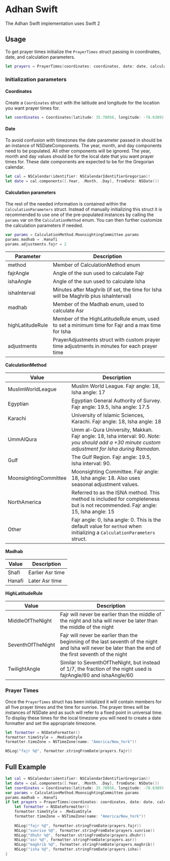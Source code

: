 # Adhan Swift

The Adhan Swift implementation uses Swift 2

## Usage

To get prayer times initialize the `PrayerTimes` struct passing in coordinates,
date, and calculation parameters.

```swift
let prayers = PrayerTimes(coordinates: coordinates, date: date, calculationParameters: params)
```

### Initialization parameters

#### Coordinates

Create a `Coordinates` struct with the latitude and longitude for the location
you want prayer times for.

```swift
let coordinates = Coordinates(latitude: 35.78056, longitude: -78.6389)
```

#### Date

To avoid confusion with timezones the date parameter passed in should be an instance of
NSDateComponents. The year, month, and day components need to be populated. All other
components will be ignored. The year, month and day values should be for the local date
that you want prayer times for. These date components are expected to be for the Gregorian calendar.

```swift
let cal = NSCalendar(identifier: NSCalendarIdentifierGregorian)!
let date = cal.components([.Year, .Month, .Day], fromDate: NSDate())
```

#### Calculation parameters

The rest of the needed information is contained within the `CalculationParameters` struct.
Instead of manually initializing this struct it is recommended to use one of the pre-populated
instances by calling the `params` var on the `CalculationMethod` enum. You can then further
customize the calculation parameters if needed.

```swift
var params = CalculationMethod.MoonsightingCommittee.params
params.madhab = .Hanafi
params.adjustments.fajr = 2
```

| Parameter | Description |
| --------- | ----------- |
| method    | Member of CalculationMethod enum |
| fajrAngle | Angle of the sun used to calculate Fajr |
| ishaAngle | Angle of the sun used to calculate Isha |
| ishaInterval | Minutes after Maghrib (if set, the time for Isha will be Maghrib plus ishaInterval) |
| madhab | Member of the Madhab enum, used to calculate Asr |
| highLatitudeRule | Member of the HighLatitudeRule enum, used to set a minimum time for Fajr and a max time for Isha |
| adjustments | PrayerAdjustments struct with custom prayer time adjustments in minutes for each prayer time |

**CalculationMethod**

| Value | Description |
| ----- | ----------- |
| MuslimWorldLeague | Muslim World League. Fajr angle: 18, Isha angle: 17 |
| Egyptian | Egyptian General Authority of Survey. Fajr angle: 19.5, Isha angle: 17.5 |
| Karachi | University of Islamic Sciences, Karachi. Fajr angle: 18, Isha angle: 18 |
| UmmAlQura | Umm al-Qura University, Makkah. Fajr angle: 18, Isha interval: 90. *Note: you should add a +30 minute custom adjustment for Isha during Ramadan.* |
| Gulf | The Gulf Region. Fajr angle: 19.5, Isha interval: 90. |
| MoonsightingCommittee | Moonsighting Committee. Fajr angle: 18, Isha angle: 18. Also uses seasonal adjustment values. |
| NorthAmerica | Referred to as the ISNA method. This method is included for completeness but is not recommended. Fajr angle: 15, Isha angle: 15 |
| Other | Fajr angle: 0, Isha angle: 0. This is the default value for `method` when initializing a `CalculationParameters` struct. |

**Madhab**

| Value | Description |
| ----- | ----------- |
| Shafi | Earlier Asr time |
| Hanafi | Later Asr time |

**HighLatitudeRule**

| Value | Description |
| ----- | ----------- |
| MiddleOfTheNight | Fajr will never be earlier than the middle of the night and Isha will never be later than the middle of the night |
| SeventhOfTheNight | Fajr will never be earlier than the beginning of the last seventh of the night and Isha will never be later than the end of the first seventh of the night |
| TwilightAngle | Similar to SeventhOfTheNight, but instead of 1/7, the fraction of the night used is fajrAngle/60 and ishaAngle/60 |


### Prayer Times

Once the `PrayerTimes` struct has been initialized it will contain members
for all five prayer times and the time for sunrise. The prayer times will be instances
of NSDate and as such will refer to a fixed point in universal time. To display these
times for the local timezone you will need to create a date formatter and set
the appropriate timezone.

```swift
let formatter = NSDateFormatter()
formatter.timeStyle = .MediumStyle
formatter.timeZone = NSTimeZone(name: "America/New_York")!

NSLog("fajr %@", formatter.stringFromDate(prayers.fajr))
```

## Full Example

```swift
let cal = NSCalendar(identifier: NSCalendarIdentifierGregorian)!
let date = cal.components([.Year, .Month, .Day], fromDate: NSDate())
let coordinates = Coordinates(latitude: 35.78056, longitude: -78.6389)
var params = CalculationMethod.MoonsightingCommittee.params
params.madhab = .Hanafi
if let prayers = PrayerTimes(coordinates: coordinates, date: date, calculationParameters: params) {
    let formatter = NSDateFormatter()
    formatter.timeStyle = .MediumStyle
    formatter.timeZone = NSTimeZone(name: "America/New_York")!
    
    NSLog("fajr %@", formatter.stringFromDate(prayers.fajr))
    NSLog("sunrise %@", formatter.stringFromDate(prayers.sunrise))
    NSLog("dhuhr %@", formatter.stringFromDate(prayers.dhuhr))
    NSLog("asr %@", formatter.stringFromDate(prayers.asr))
    NSLog("maghrib %@", formatter.stringFromDate(prayers.maghrib))
    NSLog("isha %@", formatter.stringFromDate(prayers.isha))
}
```